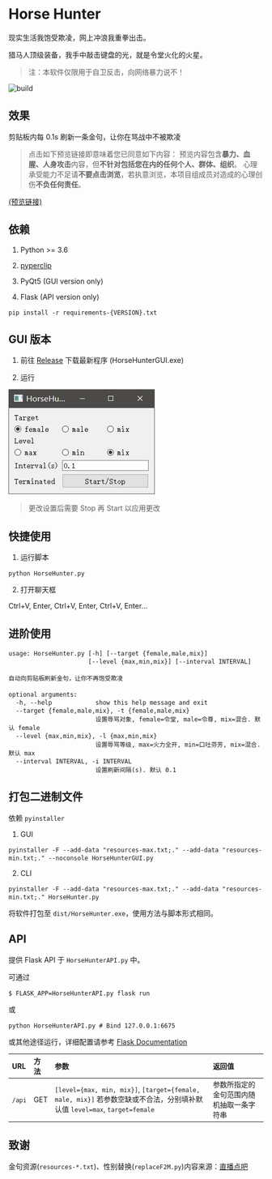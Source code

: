 # Horse Hunter

现实生活我饱受欺凌，网上冲浪我重拳出击。

猎马人顶级装备，我手中敲击键盘的光，就是令堂火化的火星。

> 注：本软件仅限用于自卫反击，向网络暴力说不！

![build](https://github.com/forewing/HorseHunter.py/workflows/build/badge.svg)

## 效果

剪贴板内每 0.1s 刷新一条金句，让你在骂战中不被欺凌

> 点击如下预览链接即意味着您已同意如下内容：
> 预览内容包含**暴力、血腥、人身攻击**内容，但**不针对包括您在内的任何个人、群体、组织**。
> 心理承受能力不足请**不要点击浏览**，若执意浏览，本项目组成员对造成的心理创伤**不负任何责任**。

[(预览链接)](imgs/preview.gif)

## 依赖

1. Python >= 3.6

2. [pyperclip](https://pypi.org/project/pyperclip/)

3. PyQt5 (GUI version only)

4. Flask (API version only)

```
pip install -r requirements-{VERSION}.txt
```

## GUI 版本

1. 前往 [Release](https://github.com/forewing/HorseHunter.py/releases) 下载最新程序 (HorseHunterGUI.exe)

2. 运行

![gui](imgs/gui.jpg)

> 更改设置后需要 Stop 再 Start 以应用更改



## 快捷使用

1. 运行脚本

```
python HorseHunter.py
```

2. 打开聊天框

Ctrl+V, Enter, Ctrl+V, Enter, Ctrl+V, Enter...

## 进阶使用

```
usage: HorseHunter.py [-h] [--target {female,male,mix}]
                      [--level {max,min,mix}] [--interval INTERVAL]

自动向剪贴板刷新金句，让你不再饱受欺凌

optional arguments:
  -h, --help            show this help message and exit
  --target {female,male,mix}, -t {female,male,mix}
                        设置辱骂对象, female=令堂, male=令尊, mix=混合. 默认 female
  --level {max,min,mix}, -l {max,min,mix}
                        设置辱骂等级, max=火力全开, min=口吐芬芳, mix=混合. 默认 max
  --interval INTERVAL, -i INTERVAL
                        设置刷新间隔(s). 默认 0.1
```

## 打包二进制文件

依赖 `pyinstaller`

1. GUI

```
pyinstaller -F --add-data "resources-max.txt;." --add-data "resources-min.txt;." --noconsole HorseHunterGUI.py
```

2. CLI

```
pyinstaller -F --add-data "resources-max.txt;." --add-data "resources-min.txt;." HorseHunter.py
```

将软件打包至 `dist/HorseHunter.exe`，使用方法与脚本形式相同。

## API

提供 Flask API 于 `HorseHunterAPI.py` 中。

可通过

```
$ FLASK_APP=HorseHunterAPI.py flask run
```

或

```
python HorseHunterAPI.py # Bind 127.0.0.1:6675
```

或其他途径运行，详细配置请参考 [Flask Documentation](http://flask.palletsprojects.com/en/1.1.x/)

| URL | 方法 | 参数 | 返回值 |
| :- | :- | :- | :- |
| `/api` | GET | `[level={max, min, mix}]`, `[target={female, male, mix}]` 若参数空缺或不合法，分别填补默认值 `level=max`, `target=female`| 参数所指定的金句范围内随机抽取一条字符串 |

## 致谢

金句资源(`resources-*.txt`)、性别替换(`replaceF2M.py`)内容来源：[直播点吧](https://nmsl.shadiao.app)
